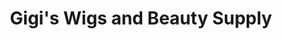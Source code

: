 ---
title: "Gigi's Wigs and Beauty Supply"
url: /aurora/gigis-wigs-and-beauty-supply/
shop: shop
---